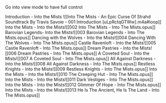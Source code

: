 Go into view mode to have full control

Introduction - Into the Mists ![[Into The Mists - An Epic Curse Of Strahd Soundtrack By Travis Savoie - 001 Introduction [uLpRctqGTWw].m4a#loop]]
Into the Mists - Into the Mists![[002 Into The Mists - Into The Mists.opus]]
Barovian Legends- Into the Mists![[003 Barovian Legends - Into The Mists.opus]]
Dancing with the Wolves - Into the Mists![[004 Dancing With The Wolves - Into The Mists.opus]]
Castle Ravenloft - Into the Mists![[005 Castle Ravenloft - Into The Mists.opus]]
Dream Pastries - Into the Mists![[006 Dream Pastries - Into The Mists.opus]]
A Coveted Soul - Into the Mists![[007 A Coveted Soul - Into The Mists.opus]]
All Against Darkness - Into the Mists![[008 All Against Darkness - Into The Mists.opus]]
Restless Knights - Into the Mists![[009 Restless Knights - Into The Mists.opus]]
Into the Mists - Into the Mists![[010 The Creeping Hut - Into The Mists.opus]]
Into the Mists - Into the Mists![[011 Dark Vestiges - Into The Mists.opus]]
Into the Mists - Into the Mists![[012 Glimmer Of Hope - Into The Mists.opus]]
Into the Mists - Into the Mists![[013 He Is The Ancient, He Is The Land - Into The Mists.opus]]